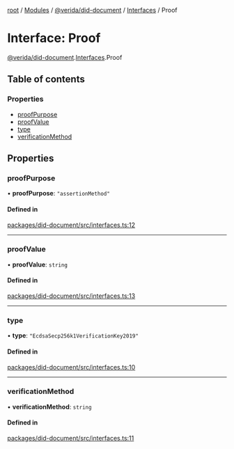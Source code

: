 [root](../README.md) / [Modules](../modules.md) / [@verida/did-document](../modules/verida_did_document.md) / [Interfaces](../modules/verida_did_document.Interfaces.md) / Proof

# Interface: Proof

[@verida/did-document](../modules/verida_did_document.md).[Interfaces](../modules/verida_did_document.Interfaces.md).Proof

## Table of contents

### Properties

- [proofPurpose](verida_did_document.Interfaces.Proof.md#proofpurpose)
- [proofValue](verida_did_document.Interfaces.Proof.md#proofvalue)
- [type](verida_did_document.Interfaces.Proof.md#type)
- [verificationMethod](verida_did_document.Interfaces.Proof.md#verificationmethod)

## Properties

### proofPurpose

• **proofPurpose**: ``"assertionMethod"``

#### Defined in

[packages/did-document/src/interfaces.ts:12](https://github.com/verida/verida-js/blob/c03b336/packages/did-document/src/interfaces.ts#L12)

___

### proofValue

• **proofValue**: `string`

#### Defined in

[packages/did-document/src/interfaces.ts:13](https://github.com/verida/verida-js/blob/c03b336/packages/did-document/src/interfaces.ts#L13)

___

### type

• **type**: ``"EcdsaSecp256k1VerificationKey2019"``

#### Defined in

[packages/did-document/src/interfaces.ts:10](https://github.com/verida/verida-js/blob/c03b336/packages/did-document/src/interfaces.ts#L10)

___

### verificationMethod

• **verificationMethod**: `string`

#### Defined in

[packages/did-document/src/interfaces.ts:11](https://github.com/verida/verida-js/blob/c03b336/packages/did-document/src/interfaces.ts#L11)
